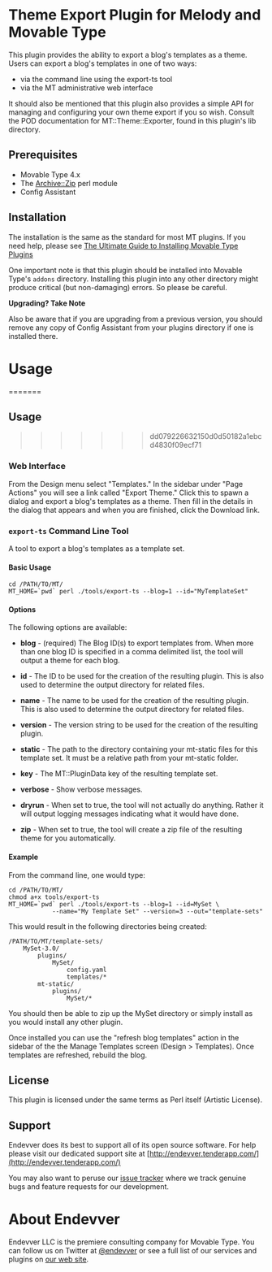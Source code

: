 # Theme Export Plugin for Melody and Movable Type #

This plugin provides the ability to export a blog's templates as a theme. 
Users can export a blog's templates in one of two ways:

* via the command line using the export-ts tool 
* via the MT administrative web interface

It should also be mentioned that this plugin also provides a simple API
for managing and configuring your own theme export if you so wish. Consult
the POD documentation for MT::Theme::Exporter, found in this plugin's 
lib directory.

## Prerequisites ##

* Movable Type 4.x
* The [Archive::Zip](http://search.cpan.org/dist/Archive-Zip) perl module
* Config Assistant 

## Installation ##

The installation is the same as the standard for most MT plugins. If you need help, please see [The Ultimate Guide to Installing Movable Type Plugins](http://tinyurl.com/easy-plugin-install)

One important note is that this plugin should be installed into Movable Type's 
`addons` directory. Installing this plugin into any other directory might produce 
critical (but non-damaging) errors. So please be careful. 

**Upgrading? Take Note**

Also be aware that if you are upgrading from a previous version, you should 
remove any copy of Config Assistant from your plugins directory if one is 
installed there.

# Usage
=======
## Usage ##
>>>>>>> dd079226632150d0d50182a1ebcd4830f09ecf71

### Web Interface ###

From the Design menu select "Templates." In the sidebar under "Page Actions"
you will see a link called "Export Theme." Click this to spawn a dialog and
export a blog's templates as a theme. Then fill in the details in the dialog
that appears and when you are finished, click the Download link.

### `export-ts` Command Line Tool ###

A tool to export a blog's templates as a template set.

#### Basic Usage ####

    cd /PATH/TO/MT/
    MT_HOME=`pwd` perl ./tools/export-ts --blog=1 --id="MyTemplateSet"

#### Options ####

The following options are available:

* **blog** - (required) The Blog ID(s) to export templates from. When more
  than one blog ID is specified in a comma delimited list, the tool will
  output a theme for each blog.

* **id** - The ID to be used for the creation of the resulting plugin. This is
  also used to determine the output directory for related files.

* **name** - The name to be used for the creation of the resulting plugin.
  This is also used to determine the output directory for related files.

* **version** - The version string to be used for the creation of the
  resulting plugin.

* **static** - The path to the directory containing your mt-static files for
  this template set. It must be a relative path from your mt-static folder.

* **key** - The MT::PluginData key of the resulting template set.

* **verbose** - Show verbose messages.

* **dryrun** - When set to true, the tool will not actually do anything.
  Rather it will output logging messages indicating what it would have done.

* **zip** - When set to true, the tool will create a zip file of the resulting
  theme for you automatically.

#### Example ####

From the command line, one would type:

    cd /PATH/TO/MT/
    chmod a+x tools/export-ts
    MT_HOME=`pwd` perl ./tools/export-ts --blog=1 --id=MySet \
                --name="My Template Set" --version=3 --out="template-sets"

This would result in the following directories being created:

    /PATH/TO/MT/template-sets/
        MySet-3.0/
            plugins/
                MySet/
                    config.yaml
                    templates/*
            mt-static/
                plugins/
                    MySet/*

You should then be able to zip up the MySet directory or simply install as you 
would install any other plugin.

Once installed you can use the "refresh blog templates" action in the sidebar
of the the Manage Templates screen (Design > Templates). Once templates are
refreshed, rebuild the blog.

## License ##

This plugin is licensed under the same terms as Perl itself (Artistic License).

## Support ##

Endevver does its best to support all of its open source software. For help
please visit our dedicated support site at
[http://endevver.tenderapp.com/](http://endevver.tenderapp.com/)

You may also want to peruse our [issue
tracker](https://endevver.lighthouseapp.com/projects/56202) where we track
genuine bugs and feature requests for our development.

# About Endevver #

Endevver LLC is the premiere consulting company for Movable Type. You can
follow us on Twitter at [@endevver](http://twitter.com/endevver) or see a full
list of our services and plugins on [our web site](http://endevver.com).
